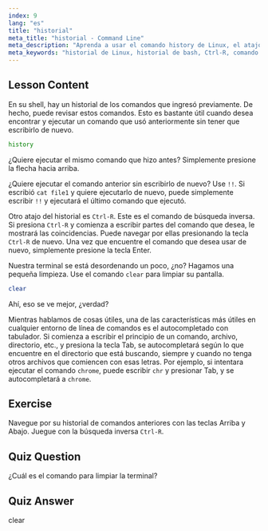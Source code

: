 ```yaml
---
index: 9
lang: "es"
title: "historial"
meta_title: "historial - Command Line"
meta_description: "Aprenda a usar el comando history de Linux, el atajo !! y Ctrl-R para una recuperación eficiente de comandos. ¡Mejore su productividad en la terminal con estos consejos esenciales!"
meta_keywords: "historial de Linux, historial de bash, Ctrl-R, comando clear, tutorial de Linux, línea de comandos, guía para principiantes"
---
```


## Lesson Content

En su shell, hay un historial de los comandos que ingresó previamente. De hecho, puede revisar estos comandos. Esto es bastante útil cuando desea encontrar y ejecutar un comando que usó anteriormente sin tener que escribirlo de nuevo.

```bash
history
```

¿Quiere ejecutar el mismo comando que hizo antes? Simplemente presione la flecha hacia arriba.

¿Quiere ejecutar el comando anterior sin escribirlo de nuevo? Use `!!`. Si escribió `cat file1` y quiere ejecutarlo de nuevo, puede simplemente escribir `!!` y ejecutará el último comando que ejecutó.

Otro atajo del historial es `Ctrl-R`. Este es el comando de búsqueda inversa. Si presiona `Ctrl-R` y comienza a escribir partes del comando que desea, le mostrará las coincidencias. Puede navegar por ellas presionando la tecla `Ctrl-R` de nuevo. Una vez que encuentre el comando que desea usar de nuevo, simplemente presione la tecla Enter.

Nuestra terminal se está desordenando un poco, ¿no? Hagamos una pequeña limpieza. Use el comando `clear` para limpiar su pantalla.

```bash
clear
```

Ahí, eso se ve mejor, ¿verdad?

Mientras hablamos de cosas útiles, una de las características más útiles en cualquier entorno de línea de comandos es el autocompletado con tabulador. Si comienza a escribir el principio de un comando, archivo, directorio, etc., y presiona la tecla Tab, se autocompletará según lo que encuentre en el directorio que está buscando, siempre y cuando no tenga otros archivos que comiencen con esas letras. Por ejemplo, si intentara ejecutar el comando `chrome`, puede escribir `chr` y presionar Tab, y se autocompletará a `chrome`.

## Exercise

Navegue por su historial de comandos anteriores con las teclas Arriba y Abajo. Juegue con la búsqueda inversa `Ctrl-R`.

## Quiz Question

¿Cuál es el comando para limpiar la terminal?

## Quiz Answer

clear
